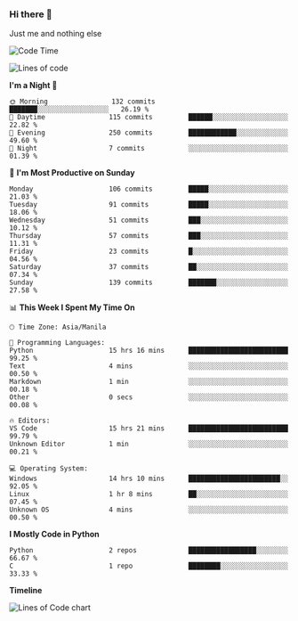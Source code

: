 ### Hi there 👋

Just me and nothing else


<!--START_SECTION:waka-->
![Code Time](http://img.shields.io/badge/Code%20Time-96%20hrs%2036%20mins-blue)

![Lines of code](https://img.shields.io/badge/From%20Hello%20World%20I%27ve%20Written-1.3%20million%20lines%20of%20code-blue)

**I'm a Night 🦉** 

```text
🌞 Morning                132 commits         ███████░░░░░░░░░░░░░░░░░░   26.19 % 
🌆 Daytime                115 commits         ██████░░░░░░░░░░░░░░░░░░░   22.82 % 
🌃 Evening                250 commits         ████████████░░░░░░░░░░░░░   49.60 % 
🌙 Night                  7 commits           ░░░░░░░░░░░░░░░░░░░░░░░░░   01.39 % 
```
📅 **I'm Most Productive on Sunday** 

```text
Monday                   106 commits         █████░░░░░░░░░░░░░░░░░░░░   21.03 % 
Tuesday                  91 commits          █████░░░░░░░░░░░░░░░░░░░░   18.06 % 
Wednesday                51 commits          ███░░░░░░░░░░░░░░░░░░░░░░   10.12 % 
Thursday                 57 commits          ███░░░░░░░░░░░░░░░░░░░░░░   11.31 % 
Friday                   23 commits          █░░░░░░░░░░░░░░░░░░░░░░░░   04.56 % 
Saturday                 37 commits          ██░░░░░░░░░░░░░░░░░░░░░░░   07.34 % 
Sunday                   139 commits         ███████░░░░░░░░░░░░░░░░░░   27.58 % 
```


📊 **This Week I Spent My Time On** 

```text
🕑︎ Time Zone: Asia/Manila

💬 Programming Languages: 
Python                   15 hrs 16 mins      █████████████████████████   99.25 % 
Text                     4 mins              ░░░░░░░░░░░░░░░░░░░░░░░░░   00.50 % 
Markdown                 1 min               ░░░░░░░░░░░░░░░░░░░░░░░░░   00.18 % 
Other                    0 secs              ░░░░░░░░░░░░░░░░░░░░░░░░░   00.08 % 

🔥 Editors: 
VS Code                  15 hrs 21 mins      █████████████████████████   99.79 % 
Unknown Editor           1 min               ░░░░░░░░░░░░░░░░░░░░░░░░░   00.21 % 

💻 Operating System: 
Windows                  14 hrs 10 mins      ███████████████████████░░   92.05 % 
Linux                    1 hr 8 mins         ██░░░░░░░░░░░░░░░░░░░░░░░   07.45 % 
Unknown OS               4 mins              ░░░░░░░░░░░░░░░░░░░░░░░░░   00.50 % 
```

**I Mostly Code in Python** 

```text
Python                   2 repos             █████████████████░░░░░░░░   66.67 % 
C                        1 repo              ████████░░░░░░░░░░░░░░░░░   33.33 % 
```



**Timeline**

![Lines of Code chart](https://raw.githubusercontent.com/mauring55/mauring55/main/assets/bar_graph.png)


<!--END_SECTION:waka-->
